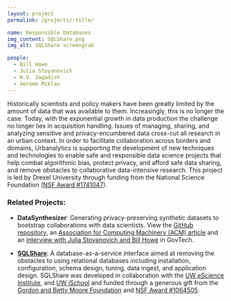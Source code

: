 ```yaml
---
layout: project
permalink: /projects/:title/

name: Responsible Databases
img_content: SQLShare.png
img_alt: SQLShare screengrab

people:
  - Bill Howe
  - Julia Stoyanovich
  - H.V. Jagadish
  - Gerome Miklau
---
```


Historically scientists and policy makers have been greatly limited by the amount of data that was available to them. Increasingly, this is no longer the case. Today, with the exponential growth in data production the challenge no longer lies in acquisition handling.  Issues of managing, sharing, and analyzing sensitive and privacy-encumbered data cross-cut all research in an urban context.    In order to facilitate collaboration across borders and domains, Urbanalytics is supporting the development of new techniques and technologies to enable safe and responsible data science projects that help combat algorithmic bias, protect privacy, and afford safe data sharing, and remove obstacles to collaborative data-intensive research.   This project is led by Drexel University through funding from the National Science Foundation ([NSF Award #1741047](https://www.nsf.gov/awardsearch/showAward?AWD_ID=1741047&HistoricalAwards=false)).

### Related Projects:

* **DataSynthesizer**: Generating privacy-preserving synthetic datasets to bootstrap collaborations with data scientists. View the [GitHub repository](https://github.com/DataResponsibly/DataSynthesizer), an [Association for Computing Machinery (ACM) article](https://dl.acm.org/citation.cfm?doid=3085504.3091117) and an [interview with Julia Stoyanovich and Bill Howe](http://www.govtech.com/security/University-Researchers-Use-Fake-Data-for-Social-Good.html) in GovTech.

* **[SQLShare](https://sqlshare.uw.edu/)**:  A database-as-a-service interface aimed at removing the obstacles to using relational databases including installation, configuration, schema design, tuning, data ingest, and application design.  SQLShare was developed in collaboration with the [UW eScience Institute](http://escience.washington.edu/), and [UW iSchool](https://ischool.uw.edu/) and funded through a generous gift from the [Gordon and Betty Moore Foundation](https://www.moore.org/) and [NSF Award #1064505](https://nsf.gov/awardsearch/showAward?AWD_ID=1064505).
